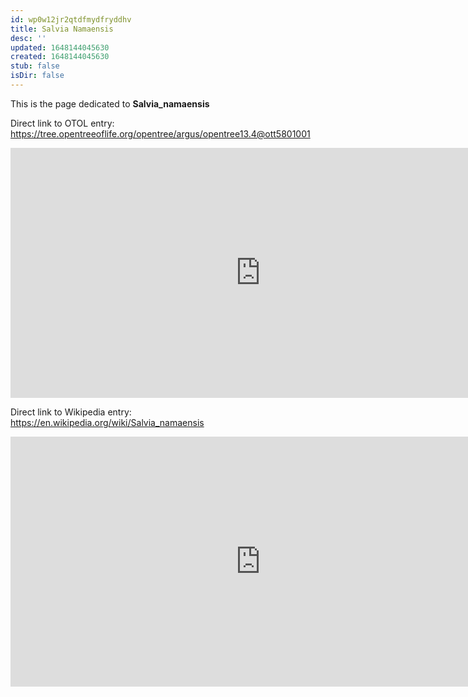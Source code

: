 ```yaml
---
id: wp0w12jr2qtdfmydfryddhv
title: Salvia Namaensis
desc: ''
updated: 1648144045630
created: 1648144045630
stub: false
isDir: false
---
```

This is the page dedicated to **Salvia_namaensis**


Direct link to OTOL entry: https://tree.opentreeoflife.org/opentree/argus/opentree13.4@ott5801001



<html>
    <body>
    <iframe src="https://tree.opentreeoflife.org/opentree/argus/opentree13.4@ott5801001"
    width="800" height="400" frameborder="0" allowfullscreen> </iframe>
    </body>
</html>
    


Direct link to Wikipedia entry: https://en.wikipedia.org/wiki/Salvia_namaensis



<html>
    <body>
    <iframe src="https://en.wikipedia.org/wiki/Salvia_namaensis"
    width="800" height="400" frameborder="0" allowfullscreen> </iframe>
    </body>
</html>
    
